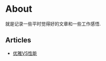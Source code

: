# About
就是记录一些平时觉得好的文章和一些工作感悟.

## Articles

- [优雅VS性能](https://github.com/gordon-zhiyong/blog/blob/master/grace_or_perf_1.md)